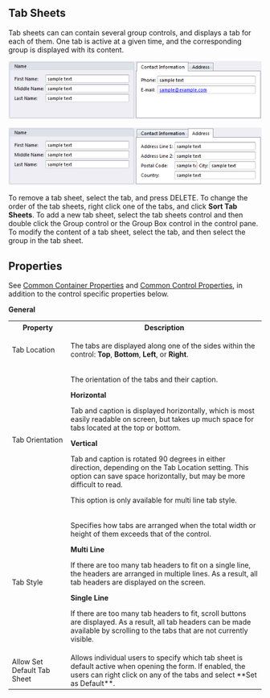 ## Tab Sheets

Tab sheets can can contain several group controls, and displays a tab for each of them. One tab is active at a given time, and the corresponding group is displayed with its content.

![ID6A0AA6DA0E934294.png](media/ID6A0AA6DA0E934294.png)

![ID6B136FB76F9042F6.png](media/ID6B136FB76F9042F6.png)

To remove a tab sheet, select the tab, and press DELETE. To change the order of the tab sheets, right click one of the tabs, and click **Sort Tab Sheets**. To add a new tab sheet, select the tab sheets control and then double click the Group control or the Group Box control in the control pane. To modify the content of a tab sheet, select the tab, and then select the group in the tab sheet.


## Properties

See [Common Container Properties](common-container-properties.md) and [Common Control Properties](../common-control-properties.md), in addition to the control specific properties below.

**General**

<table style="WIDTH: 100%">

<tbody>

<tr>

<th>Property</th>

<th>Description</th>

</tr>

<tr>

<td>Tab Location</td>

<td>

The tabs are displayed along one of the sides within the control: **Top**, **Bottom**, **Left**, or **Right**.

</td>

</tr>

<tr>

<td>Tab Orientation</td>

<td>

The orientation of the tabs and their caption.

**Horizontal**

Tab and caption is displayed horizontally, which is most easily readable on screen, but takes up much space for tabs located at the top or bottom.

**Vertical**

Tab and caption is rotated 90 degrees in either direction, depending on the Tab Location setting. This option can save space horizontally, but may be more difficult to read.

This option is only available for multi line tab style.

</td>

</tr>

<tr>

<td>Tab Style</td>

<td>

Specifies how tabs are arranged when the total width or height of them exceeds that of the control.

**Multi Line**

If there are too many tab headers to fit on a single line, the headers are arranged in multiple lines. As a result, all tab headers are displayed on the screen.

**Single Line**

If there are too many tab headers to fit, scroll buttons are displayed. As a result, all tab headers can be made available by scrolling to the tabs that are not currently visible.

</td>

</tr>

<tr>

<td>Allow Set Default Tab Sheet</td>

<td>Allows individual users to specify which tab sheet is default active when opening the form. If enabled, the users can right click on any of the tabs and select **Set as Default**.</td>

</tr>

</tbody>

</table>